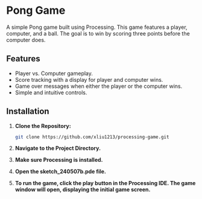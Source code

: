 # Pong Game

A simple Pong game built using Processing. This game features a player, computer, and a ball. The goal is to win by scoring three points before the computer does.

## Features

- Player vs. Computer gameplay.
- Score tracking with a display for player and computer wins.
- Game over messages when either the player or the computer wins.
- Simple and intuitive controls.

## Installation

1. **Clone the Repository:**

   ```sh
   git clone https://github.com/xliu1213/processing-game.git

2. **Navigate to the Project Directory.**

3. **Make sure Processing is installed.**

4. **Open the sketch_240507b.pde file.**

5. **To run the game, click the play button in the Processing IDE. The game window will open, displaying the initial game screen.**
